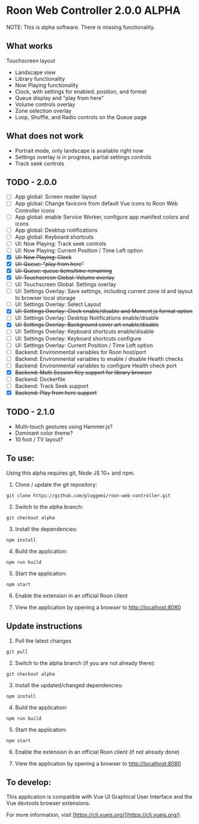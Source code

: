 # Roon Web Controller 2.0.0 ALPHA

NOTE: This is alpha software. There is missing functionality.

## What works

Touchscreen layout
- Landscape view
- Library functionality
- Now Playing functionality
- Clock, with settings for enabled, position, and format
- Queue display and "play from here"
- Volume controls overlay
- Zone selection overlay
- Loop, Shuffle, and Radio controls on the Queue page

## What does not work

- Portrait mode, only landscape is available right now
- Settings overlay is in progress, partial settings controls
- Track seek controls

## TODO - 2.0.0

- [ ] App global: Screen reader layout
- [ ] App global: Change favicons from default Vue icons to Roon Web Controller icons
- [ ] App global: enable Service Worker, configure app manifest colors and icons
- [ ] App global: Desktop notifications
- [ ] App global: Keyboard shortcuts
- [ ] UI: Now Playing: Track seek controls
- [ ] UI: Now Playing: Current Position / Time Left option
- [x] ~~UI: Now Playing: Clock~~
- [x] ~~UI: Queue: "play from here"~~
- [x] ~~UI: Queue: queue items/time remaining~~
- [x] ~~UI: Touchscreen Global: Volume overlay~~
- [ ] UI: Touchscreen Global: Settings overlay
- [ ] UI: Settings Overlay: Save settings, including current zone id and layout to browser local storage
- [ ] UI: Settings Overlay: Select Layout
- [x] ~~UI: Settings Overlay: Clock enable/disable and Moment.js format option~~
- [ ] UI: Settings Overlay: Desktop Notifications enable/disable
- [x] ~~UI: Settings Overlay: Background cover art enable/disable~~
- [ ] UI: Settings Overlay: Keyboard shortcuts enable/disable
- [ ] UI: Settings Overlay: Keyboard shortcuts configure
- [ ] UI: Settings Overlay: Current Position / Time Left option
- [ ] Backend: Environmental variables for Roon host/port
- [ ] Backend: Environmental variables to enable / disable Health checks
- [ ] Backend: Environmental variables to configure Health check port
- [x] ~~Backend: Multi Session Key support for library browser~~
- [ ] Backend: Dockerfile
- [ ] Backend: Track Seek support
- [x] ~~Backend: Play from here support~~

## TODO - 2.1.0

- Multi-touch gestures using Hammer.js?
- Dominant color theme?
- 10 foot / TV layout?

## To use:

Using this alpha requires git, Node JS 10+ and npm.

1. Clone / update the git repository:

`git clone https://github.com/pluggemi/roon-web-controller.git`

2. Switch to the alpha branch:

`git checkout alpha`

3. Install the dependencies:

`npm install`

4. Build the application:

`npm run build`

5. Start the application:

`npm start`

6. Enable the extension in an official Roon client

7. View the application by opening a browser to [http://localhost:8080](http://localhost:8080)

## Update instructions
1. Pull the latest changes

  `git pull`

  2. Switch to the alpha branch (if you are not already there):

  `git checkout alpha`

  3. Install the updated/changed dependencies:

  `npm install`

  4. Build the application:

  `npm run build`

  5. Start the application:

  `npm start`

  6. Enable the extension in an official Roon client (if not already done)

  7. View the application by opening a browser to [http://localhost:8080](http://localhost:8080)

## To develop:

This application is compatible with Vue UI Graphical User Interface and the Vue devtools browser extensions.

For more information, visit [https://cli.vuejs.org/](https://cli.vuejs.org/)
